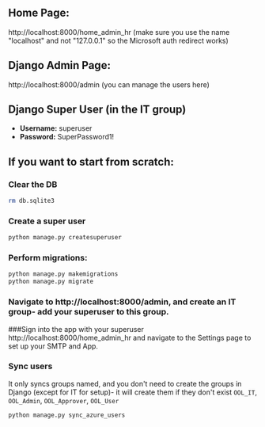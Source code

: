 ## Home Page:
http://localhost:8000/home_admin_hr (make sure you use the name "localhost" and not "127.0.0.1" so the Microsoft auth redirect works)

## Django Admin Page:
http://localhost:8000/admin (you can manage the users here)

## Django Super User (in the IT group)
- **Username:** superuser
- **Password:** SuperPassword1!

## If you want to start from scratch:

### Clear the DB
```sh
rm db.sqlite3
```

### Create a super user
```sh
python manage.py createsuperuser
```

### Perform migrations:
```sh
python manage.py makemigrations
python manage.py migrate
```

### Navigate to http://localhost:8000/admin, and create an IT group- add your superuser to this group.

###Sign into the app with your superuser http://localhost:8000/home_admin_hr and navigate to the Settings page to set up your SMTP and App.

### Sync users
It only syncs groups named, and you don't need to create the groups in Django (except for IT for setup)- it will create them if they don't exist `OOL_IT`, `OOL_Admin`, `OOL_Approver`, `OOL_User`
```sh
python manage.py sync_azure_users
```
